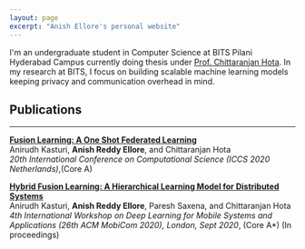 ```yaml
---
layout: page
excerpt: "Anish Ellore's personal website"
---
```


I'm an undergraduate student in Computer Science at BITS Pilani Hyderabad Campus currently doing thesis under [Prof. Chittaranjan Hota](https://www.bits-pilani.ac.in/hyderabad/chittaranjanhota/Profile). In my research at BITS, I focus on building scalable machine learning models keeping privacy and communication overhead in mind.
## Publications
----

[**Fusion Learning: A One Shot Federated Learning**](https://link.springer.com/chapter/10.1007/978-3-030-50420-5_31)
<br />
Anirudh Kasturi, **Anish Reddy Ellore**, and Chittaranjan Hota
<br />
_20th International Conference on Computational Science (ICCS 2020 Netherlands)_,(Core A)
<br />

[**Hybrid Fusion Learning: A Hierarchical Learning Model for Distributed Systems**](https://dl.acm.org/doi/10.1145/3410338.3412339)
<br />
Anirudh Kasturi, **Anish Reddy Ellore**, Paresh Saxena, and Chittaranjan Hota
<br />
_4th International Workshop on Deep Learning for Mobile Systems and Applications (26th ACM MobiCom 2020), London, Sept 2020_, (Core A*) (In proceedings)
<!---
[**Sequential Anomaly Detection on Data Streams using Feedback and <br /> Prioritized Experience Replay**]()
<br />
**Anish Reddy Ellore**, Sanket Mishra and Chittaranjan Hota
<br />
_Knowledge-Based Systems_, (under review)
-->
